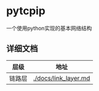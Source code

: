 # pytcpip

一个使用python实现的基本网络结构

## 详细文档
 
层级|地址
--|--
链路层|[./docs/link_layer.md](./docs/link_layer.md)
